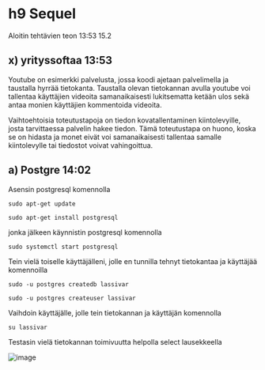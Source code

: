 # h9 Sequel
Aloitin tehtävien teon 13:53 15.2

## x) yrityssoftaa 13:53

Youtube on esimerkki palvelusta, jossa koodi ajetaan palvelimella ja taustalla hyrrää tietokanta. Taustalla olevan tietokannan avulla youtube voi tallentaa
käyttäjien videoita samanaikaisesti lukitsematta ketään ulos sekä antaa monien käyttäjien kommentoida videoita. 

Vaihtoehtoisia toteutustapoja on tiedon kovatallentaminen kiintolevyille, josta tarvittaessa palvelin hakee tiedon. Tämä toteutustapa on huono, koska se on hidasta ja 
monet eivät voi samanaikaisesti tallentaa samalle kiintolevylle tai tiedostot voivat vahingoittua.

## a) Postgre 14:02

Asensin postgresql komennolla

    sudo apt-get update
    
    sudo apt-get install postgresql
    
jonka jälkeen käynnistin postgresql komennolla

    sudo systemctl start postgresql
    
Tein vielä toiselle käyttäjälleni, jolle en tunnilla tehnyt tietokantaa ja käyttäjää komennoilla

    sudo -u postgres createdb lassivar
    
    sudo -u postgres createuser lassivar
    
Vaihdoin käyttäjälle, jolle tein tietokannan ja käyttäjän komennolla 

    su lassivar
    
Testasin vielä tietokannan toimivuutta helpolla select lausekkeella

![image](https://user-images.githubusercontent.com/112076377/219023935-71d57a4e-9761-45bf-95bd-97ee70b8441b.png)




    
